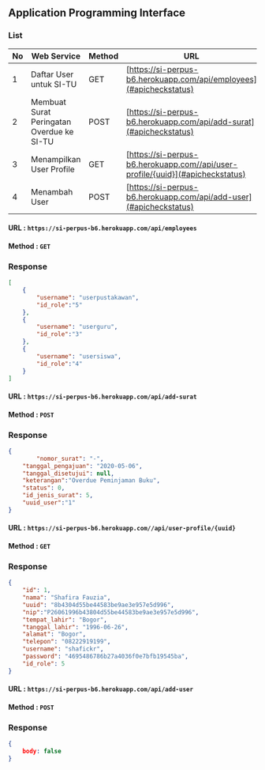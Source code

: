 ## Application Programming Interface

### List
| No | Web Service | Method | URL |
|----|-------------|--------|-----|
| 1 | Daftar User untuk SI-TU | GET | [https://si-perpus-b6.herokuapp.com/api/employees](#apicheckstatus) |
| 2 | Membuat Surat Peringatan Overdue ke SI-TU | POST | [https://si-perpus-b6.herokuapp.com/api/add-surat](#apicheckstatus) |
| 3 | Menampilkan User Profile | GET | [https://si-perpus-b6.herokuapp.com//api/user-profile/{uuid}](#apicheckstatus) |
| 4 | Menambah User | POST | [https://si-perpus-b6.herokuapp.com/api/add-user](#apicheckstatus) |

#### URL : `https://si-perpus-b6.herokuapp.com/api/employees`
#### Method : `GET`

### Response
```json
[
    {
        "username": "userpustakawan",
        "id_role":"5"
    },
    {
        "username": "userguru",
        "id_role":"3"
    },
    {
        "username": "usersiswa",
        "id_role":"4"
    }
]
```

#### URL : `https://si-perpus-b6.herokuapp.com/api/add-surat`
#### Method : `POST`

### Response
```json
{
        "nomor_surat": "-",
	"tanggal_pengajuan": "2020-05-06",
	"tanggal_disetujui": null,
	"keterangan":"Overdue Peminjaman Buku",
	"status": 0,
	"id_jenis_surat": 5,
	"uuid_user":"1"
}
```

#### URL : `https://si-perpus-b6.herokuapp.com//api/user-profile/{uuid}`
#### Method : `GET`

### Response
```json
{
    "id": 1,
    "nama": "Shafira Fauzia",
    "uuid": "8b4304d55be44583be9ae3e957e5d996",
    "nip":"P26061996b43804d55be44583be9ae3e957e5d996",
    "tempat_lahir": "Bogor",
    "tanggal_lahir": "1996-06-26",
    "alamat": "Bogor",
    "telepon": "08222919199",
    "username": "shafickr",
    "password": "4695486786b27a4036f0e7bfb19545ba",
    "id_role": 5
}
```

#### URL : `https://si-perpus-b6.herokuapp.com/api/add-user`
#### Method : `POST`

### Response
```json
{
	body: false
}
```